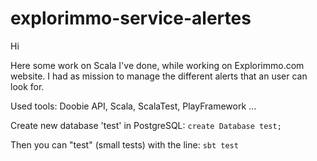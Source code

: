# explorimmo-service-alertes

Hi

Here some work on Scala I've done, while working on Explorimmo.com website.
I had as mission to manage the different alerts that an user can look for.

Used tools: Doobie API, Scala, ScalaTest, PlayFramework ...


Create new database 'test' in PostgreSQL: 
`create Database test;`

Then you can "test" (small tests) with the line: `sbt test`

